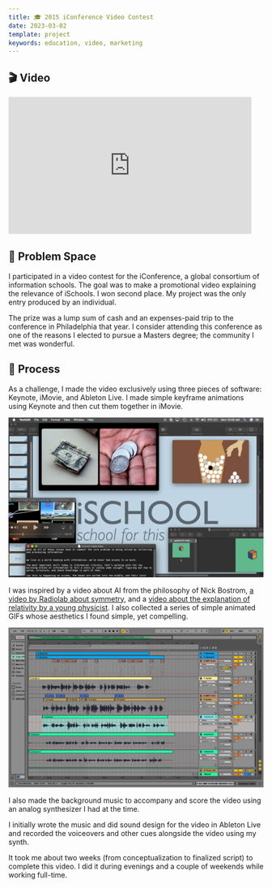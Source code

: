 ```yaml
---
title: 🎓 2015 iConference Video Contest
date: 2023-03-02
template: project
keywords: education, video, marketing
---
```

## 🎬 Video
<iframe src="https://player.vimeo.com/video/147389407" width="480" height="270" frameborder="0" webkitallowfullscreen mozallowfullscreen allowfullscreen></iframe>

## 🤔 Problem Space
I participated in a video contest for the iConference, a global consortium of information schools. The goal was to make a promotional video explaining the relevance of iSchools. I won second place. My project was the only entry produced by an individual.

The prize was a lump sum of cash and an expenses-paid trip to the conference in Philadelphia that year. I consider attending this conference as one of the reasons I elected to pursue a Masters degree; the community I met was wonderful.

## 📝 Process
As a challenge, I made the video exclusively using three pieces of software: Keynote, iMovie, and Ableton Live. I made simple keyframe animations using Keynote and then cut them together in iMovie.

![Example image mood board for project](./img/ischool-1.png "Example image mood board for project")

I was inspired by a video about AI from the philosophy of Nick Bostrom, [a video by Radiolab about symmetry](https://www.youtube.com/watch?v=zEQskIsHKT8), and a [video about the explanation of relativity by a young physicist](https://www.youtube.com/watch?v=umLcFAI5SZg). I also collected a series of simple animated GIFs whose aesthetics I found simple, yet compelling.

![Example ableton image](./img/ischool-2.png "Example Ableton image")

I also made the background music to accompany and score the video using an analog synthesizer I had at the time.

I initially wrote the music and did sound design for the video in Ableton Live and recorded the voiceovers and other cues alongside the video using my synth.

It took me about two weeks (from conceptualization to finalized script) to complete this video. I did it during evenings and a couple of weekends while working full-time.